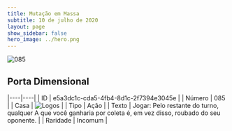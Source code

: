 ```yaml
---
title: Mutação em Massa
subtitle: 10 de julho de 2020
layout: page
show_sidebar: false
hero_image: ../hero.png
---
```


![085](https://cdn.keyforgegame.com/media/card_front/pt/479_085_XHW22F7FH9FM_pt.png)

## Porta Dimensional

|----|----|
| ID | e5a3dc1c-cda5-4fb4-8d1c-2f7394e3045e |
| Número | 085 |
| Casa | ![Logos](https://archonarcana.com/images/thumb/c/ce/Logos.png/22px-Logos.png "Logos") |
| Tipo | Ação |
| Texto | Jogar: Pelo restante do turno, qualquer A que você ganharia por coleta é, em vez disso, roubado do seu oponente. |
| Raridade | Incomum |
